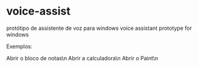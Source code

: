 # voice-assist

protótipo de assistente de voz para windows
voice assistant prototype for windows

Exemplos:
  
  Abrir o bloco de notas\n
  Abrir a calculadora\n
  Abrir o Paint\n
